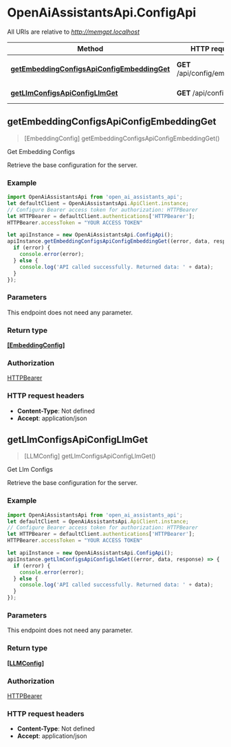 # OpenAiAssistantsApi.ConfigApi

All URIs are relative to *http://memgpt.localhost*

Method | HTTP request | Description
------------- | ------------- | -------------
[**getEmbeddingConfigsApiConfigEmbeddingGet**](ConfigApi.md#getEmbeddingConfigsApiConfigEmbeddingGet) | **GET** /api/config/embedding | Get Embedding Configs
[**getLlmConfigsApiConfigLlmGet**](ConfigApi.md#getLlmConfigsApiConfigLlmGet) | **GET** /api/config/llm | Get Llm Configs



## getEmbeddingConfigsApiConfigEmbeddingGet

> [EmbeddingConfig] getEmbeddingConfigsApiConfigEmbeddingGet()

Get Embedding Configs

Retrieve the base configuration for the server.

### Example

```javascript
import OpenAiAssistantsApi from 'open_ai_assistants_api';
let defaultClient = OpenAiAssistantsApi.ApiClient.instance;
// Configure Bearer access token for authorization: HTTPBearer
let HTTPBearer = defaultClient.authentications['HTTPBearer'];
HTTPBearer.accessToken = "YOUR ACCESS TOKEN"

let apiInstance = new OpenAiAssistantsApi.ConfigApi();
apiInstance.getEmbeddingConfigsApiConfigEmbeddingGet((error, data, response) => {
  if (error) {
    console.error(error);
  } else {
    console.log('API called successfully. Returned data: ' + data);
  }
});
```

### Parameters

This endpoint does not need any parameter.

### Return type

[**[EmbeddingConfig]**](EmbeddingConfig.md)

### Authorization

[HTTPBearer](../README.md#HTTPBearer)

### HTTP request headers

- **Content-Type**: Not defined
- **Accept**: application/json


## getLlmConfigsApiConfigLlmGet

> [LLMConfig] getLlmConfigsApiConfigLlmGet()

Get Llm Configs

Retrieve the base configuration for the server.

### Example

```javascript
import OpenAiAssistantsApi from 'open_ai_assistants_api';
let defaultClient = OpenAiAssistantsApi.ApiClient.instance;
// Configure Bearer access token for authorization: HTTPBearer
let HTTPBearer = defaultClient.authentications['HTTPBearer'];
HTTPBearer.accessToken = "YOUR ACCESS TOKEN"

let apiInstance = new OpenAiAssistantsApi.ConfigApi();
apiInstance.getLlmConfigsApiConfigLlmGet((error, data, response) => {
  if (error) {
    console.error(error);
  } else {
    console.log('API called successfully. Returned data: ' + data);
  }
});
```

### Parameters

This endpoint does not need any parameter.

### Return type

[**[LLMConfig]**](LLMConfig.md)

### Authorization

[HTTPBearer](../README.md#HTTPBearer)

### HTTP request headers

- **Content-Type**: Not defined
- **Accept**: application/json

